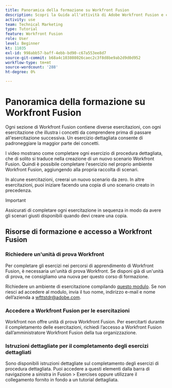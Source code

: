 ```yaml
---
title: Panoramica della formazione su Workfront Fusion
description: Scopri la Guida all'attività di Adobe Workfront Fusion e come ottenere un account di unità di test Workfront.
activity: use
team: Technical Marketing
type: Tutorial
feature: Workfront Fusion
role: User
level: Beginner
kt: 11035
exl-id: 998abb57-baff-4ebb-bd90-c67a553ee8d7
source-git-commit: b68a4c103808026caec2c3f8d8be9ab2d9d0d952
workflow-type: tm+mt
source-wordcount: '288'
ht-degree: 0%

---
```


# Panoramica della formazione su Workfront Fusion

Ogni sezione di Workfront Fusion contiene diverse esercitazioni, con ogni esercitazione che illustra i concetti da comprendere prima di passare all&#39;esercitazione successiva. Un esercizio dettagliata consente di padroneggiare la maggior parte dei concetti.

I video mostrano come completare ogni esercizio di procedura dettagliata, che di solito si traduce nella creazione di un nuovo scenario Workfront Fusion. Quindi è possibile completare l&#39;esercizio nel proprio ambiente Workfront Fusion, aggiungendo alla propria raccolta di scenari.

In alcune esercitazioni, creerai un nuovo scenario da zero. In altre esercitazioni, puoi iniziare facendo una copia di uno scenario creato in precedenza.

>[!IMPORTANT]
>
>Assicurati di completare ogni esercitazione in sequenza in modo da avere gli scenari giusti disponibili quando devi creare una copia.

## Risorse di formazione e accesso a Workfront Fusion

### Richiedere un&#39;unità di prova Workfront

Per completare gli esercizi nei percorsi di apprendimento di Workfront Fusion, è necessaria un&#39;unità di prova Workfront. Se disponi già di un&#39;unità di prova, ne consigliamo una nuova per questo corso di formazione.

Richiedere un ambiente di esercitazione compilando [questo modulo](https://forms.office.com/r/f1J8HRGrNY). Se non riesci ad accedere al modulo, invia il tuo nome, indirizzo e-mail e nome dell’azienda a wfttstdr@adobe.com.

### Accedere a Workfront Fusion per le esercitazioni

Workfront non offre unità di prova Workfront Fusion. Per esercitarti durante il completamento delle esercitazioni, richiedi l’accesso a Workfront Fusion dall’amministratore Workfront Fusion della tua organizzazione.

### Istruzioni dettagliate per il completamento degli esercizi dettagliati

Sono disponibili istruzioni dettagliate sul completamento degli esercizi di procedura dettagliata. Puoi accedere a questi elementi dalla barra di navigazione a sinistra in Fusion > Exercises oppure utilizzare il collegamento fornito in fondo a un tutorial dettagliata.

